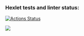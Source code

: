 ### Hexlet tests and linter status:
[![Actions Status](https://github.com/Taurinz359/php-project-lvl1/workflows/hexlet-check/badge.svg)](https://github.com/Taurinz359/php-project-lvl1/actions)

<a href="https://codeclimate.com/github/Taurinz359/php-project-lvl1/maintainability"><img src="https://api.codeclimate.com/v1/badges/e215b8bac7ba336bd6a0/maintainability" /></a>

